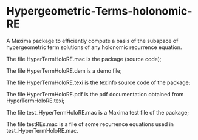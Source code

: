 # Hypergeometric-Terms-holonomic-RE
A Maxima package to efficiently compute a basis of the subspace of hypergeometric term solutions of any holonomic recurrence equation.

The file HyperTermHoloRE.mac is the package (source code);

The file HyperTermHoloRE.dem is a demo file;

The file HyperTermHoloRE.texi is the texinfo source code of the package;

The file HyperTermHoloRE.pdf is the pdf documentation obtained from HyperTermHoloRE.texi;

The file test_HyperTermHoloRE.mac is a Maxima test file of the package;

The file testREs.mac is a file of some recurrence equations used in test_HyperTermHoloRE.mac.
